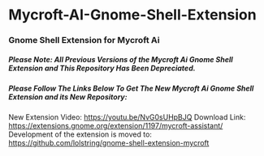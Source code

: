 # Mycroft-AI-Gnome-Shell-Extension
### Gnome Shell Extension for Mycroft Ai 

##### Please Note: All Previous Versions of the Mycroft Ai Gnome Shell Extension and This Repository Has Been Depreciated.
##### Please Follow The Links Below To Get The New Mycroft Ai Gnome Shell Extension and its New Repository: 

New Extension Video: https://youtu.be/NvG0sUHpBJQ
Download Link: https://extensions.gnome.org/extension/1197/mycroft-assistant/
Development of the extension is moved to: https://github.com/lolstring/gnome-shell-extension-mycroft
